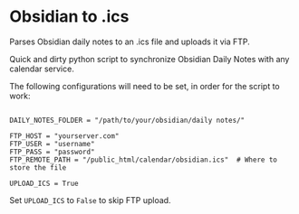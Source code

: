 # Obsidian to .ics
Parses Obsidian daily notes to an .ics file and uploads it via FTP.

Quick and dirty python script to synchronize Obsidian Daily Notes with any calendar service.

The following configurations will need to be set, in order for the script to work:

```

DAILY_NOTES_FOLDER = "/path/to/your/obsidian/daily notes/"

FTP_HOST = "yourserver.com"
FTP_USER = "username"
FTP_PASS = "password"
FTP_REMOTE_PATH = "/public_html/calendar/obsidian.ics"  # Where to store the file

UPLOAD_ICS = True
```

Set `UPLOAD_ICS` to `False` to skip FTP upload.
